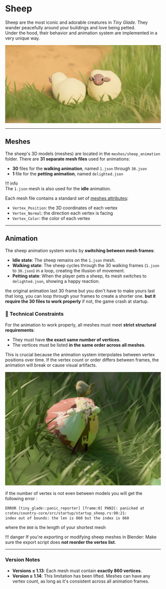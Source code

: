 # Sheep

Sheep are the most iconic and adorable creatures in *Tiny Glade*. They wander peacefully around your buildings and love being petted.  
Under the hood, their behavior and animation system are implemented in a very unique way.

![Sheeps](./two_sheep_in_a_meadow.jpg)

---

## Meshes

The sheep's 3D models (meshes) are located in the `meshes/sheep_animation` folder. There are **31 separate mesh files** used for animations:

- **30** files for the **walking animation**, named `1.json` through `30.json`
- **1** file for the **petting animation**, named `delighted.json`

!!! info  
    The `1.json` mesh is also used for the **idle** animation.

Each mesh file contains a standard set of [meshes attributes](../meshes):  
- `Vertex_Position`: the 3D coordinates of each vertex  
- `Vertex_Normal`: the direction each vertex is facing 
- `Vertex_Color`: the color of each vertex

---

## Animation

The sheep animation system works by **switching between mesh frames**:

- **Idle state**: The sheep remains on the `1.json` mesh.
- **Walking state**: The sheep cycles through the 30 walking frames (`1.json` to `30.json`) in a loop, creating the illusion of movement.
- **Petting state**: When the player pets a sheep, its mesh switches to `delighted.json`, showing a happy reaction.

the original animation last 30 frame but you don't have to make yours last that long, you can loop through your frames to create a shorter one. **but it require the 30 files to work properly** if not, the game crash at startup.

### 🔧 Technical Constraints

For the animation to work properly, all meshes must meet **strict structural requirements**:

- They must have **the exact same number of vertices**.
- The vertices must be listed **in the same order across all meshes**.

This is crucial because the animation system interpolates between vertex positions over time. If the vertex count or order differs between frames, the animation will break or cause visual artifacts.  

![wrong_vertex_order](./wrong_vertex_order.JPG)  

if the number of vertex is not even between models you will get the following error :  
```
ERROR [tiny_glade::panic_reporter] [frame:0] PANIC: panicked at crates/country-core/src/startup/startup_sheep.rs:98:21:
index out of bounds: the len is 860 but the index is 860
```

where the `860` is the length of your shortest mesh

!!! danger 
    If you're exporting or modifying sheep meshes in Blender:
    Make sure the export script does **not reorder the vertex list**.  



---

### Version Notes

- **Versions ≤ 1.13**: Each mesh must contain **exactly 860 vertices**.  
- **Version ≥ 1.14**: This limitation has been lifted. Meshes can have any vertex count, as long as it's consistent across all animation frames.


